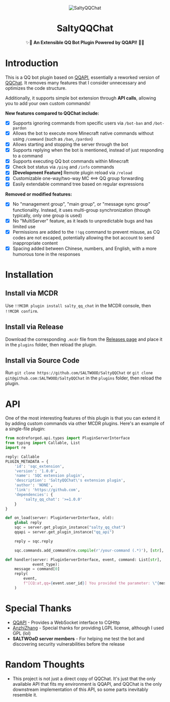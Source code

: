 <div align="center">

![SaltyQQChat](https://socialify.git.ci/SALTWOOD/SaltyQQChat/image?description=1&font=Inter&forks=1&issues=1&language=1&name=1&owner=1&pattern=Plus&pulls=1&stargazers=1&theme=Auto)

# SaltyQQChat
✨🎉 **An Extensible QQ Bot Plugin Powered by QQAPI!** 🎉✨
</div>

# Introduction
This is a QQ bot plugin based on [QQAPI](https://github.com/AnzhiZhang/MCDReforgedPlugins/tree/master/src/qq_api), essentially a reworked version of [QQChat](https://github.com/AnzhiZhang/MCDReforgedPlugins/tree/master/src/qq_chat). It removes many features that I consider unnecessary and optimizes the code structure.

Additionally, it supports simple bot extension through **API calls**, allowing you to add your own custom commands!

**New features compared to QQChat include:**
- [x] Supports ignoring commands from specific users via `/bot-ban` and `/bot-pardon`
- [x] Allows the bot to execute more Minecraft native commands without using `/command` (such as `/ban`, `/pardon`)
- [x] Allows starting and stopping the server through the bot
- [x] Supports replying when the bot is mentioned, instead of just responding to a command
- [x] Supports executing QQ bot commands within Minecraft
- [x] Check bot status via `/ping` and `/info` commands
- [x] **[Development Feature]** Remote plugin reload via `/reload`
- [x] Customizable one-way/two-way MC <==> QQ group forwarding
- [x] Easily extendable command tree based on regular expressions

**Removed or modified features:**
- [x] No "management group", "main group", or "message sync group" functionality. Instead, it uses multi-group synchronization (though typically, only one group is used)
- [x] No "MultiServer" feature, as it leads to unpredictable bugs and has limited use
- [x] Permissions are added to the `!!qq` command to prevent misuse, as CQ codes are not escaped, potentially allowing the bot account to send inappropriate content
- [x] Spacing added between Chinese, numbers, and English, with a more humorous tone in the responses

# Installation
## Install via MCDR
Use `!!MCDR plugin install salty_qq_chat` in the MCDR console, then `!!MCDR confirm`.

## Install via Release
Download the corresponding `.mcdr` file from the [Releases page](https://github.com/SALTWOOD/SaltyQQChat/releases) and place it in the `plugins` folder, then reload the plugin.

## Install via Source Code
Run `git clone https://github.com/SALTWOOD/SaltyQQChat` or `git clone git@github.com:SALTWOOD/SaltyQQChat` in the `plugins` folder, then reload the plugin.

# API
One of the most interesting features of this plugin is that you can extend it by adding custom commands via other MCDR plugins. Here's an example of a single-file plugin:

```Python
from mcdreforged.api.types import PluginServerInterface
from typing import Callable, List
import re

reply: Callable
PLUGIN_METADATA = {
    'id': 'sqc_extension',
    'version': '1.0.0',
    'name': 'SQC extension plugin',
    'description': 'SaltyQQChat\'s extension plugin',
    'author': 'NONE',
    'link': 'https://github.com',
    'dependencies': {
        'salty_qq_chat': '>=1.0.0'
    }
}

def on_load(server: PluginServerInterface, old):
    global reply
    sqc = server.get_plugin_instance("salty_qq_chat")
    qqapi = server.get_plugin_instance("qq_api")

    reply = sqc.reply

    sqc.commands.add_command(re.compile(r'/your-command (.*)'), [str], handler)

def handler(server: PluginServerInterface, event, command: List[str],
            event_type):
    message = command[0]
    reply(
        event,
        f"[CQ:at,qq={event.user_id}] You provided the parameter: \"{message}\""
    )
```

# Special Thanks
- [QQAPI](https://github.com/AnzhiZhang/MCDReforgedPlugins/tree/master/src/qq_api) - Provides a WebSocket interface to CQHttp
- [AnzhiZhang](https://github.com/AnzhiZhang) - Special thanks for providing LGPL license, although I used GPL (lol)
- **SALTWO∅D server members** - For helping me test the bot and discovering security vulnerabilities before the release

# Random Thoughts
- This project is not just a direct copy of QQChat. It's just that the only available API that fits my environment is QQAPI, and QQChat is the only downstream implementation of this API, so some parts inevitably resemble it.
